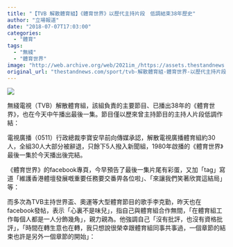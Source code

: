 ```yaml
---
title: "【TVB 解散體育組】《體育世界》以歷代主持片段　低調結束38年歷史"
author: "立場報道"
date: "2018-07-07T17:03:00"
categories:
  - "體育"
tags:
  - "無綫"
  - "體育世界"
image: "http://web.archive.org/web/2021im_/https://assets.thestandnews.com/media/photos/lam-sportsworld_IMBOx.png"
original_url: "thestandnews.com/sport/tvb-解散體育組-體育世界-以歷代主持片段-低調結束38年歷史"
---
```

![](http://web.archive.org/web/2021im_/https://assets.thestandnews.com/media/photos/lam-sportsworld_IMBOx.png)

無綫電視（TVB）解散體育組，該組負責的主要節目、已播出38年的《體育世界》，也在今天中午播出最後一集。節目僅以歷來曾主持節目的主持人片段低調作結：

電視廣播（0511）行政總裁李寶安早前向傳媒承認，解散電視廣播體育組約30人，全組30人大部分被辭退，只餘下5人撥入新聞組，1980年啟播的《體育世界》最後一集於今天播出後完結。

《體育世界》的facebook專頁，今早預告了最後一集片尾有彩蛋，又加「tag」寫道「維護香港體壇發展嘅重要任務要交番畀各位啦」、「來讓我們笑著欣賞這結局」等：

而多次為TVB主持世界盃、奧運等大型體育節目的歌手李克勤，昨天也在facebook發帖，表示「心裏不是味兒」，指自己與體育組合作無間，「在體育組工作每個人都是一人分飾幾角」，親力親為。他強調自己「沒有批評，也沒有資格批評」，「時間在轉生意也在轉，我只想說很榮幸跟體育組同事共事過，一個章節的結束也許是另外一個章節的開始」：